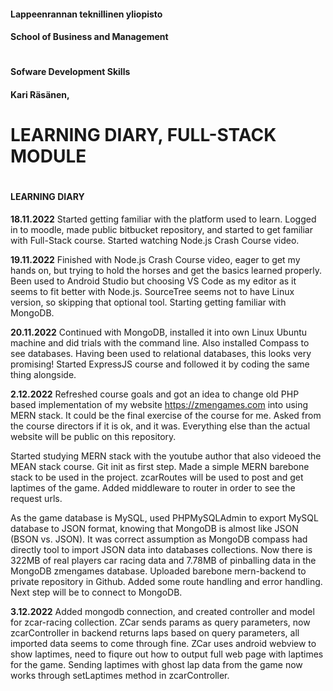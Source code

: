 #### Lappeenrannan teknillinen yliopisto ####
#### School of Business and Management ####
#
#
#### Sofware Development Skills ####
#### Kari Räsänen, <Insert student number here> ####
#
#
# LEARNING DIARY, FULL-STACK MODULE #
#
#
#### LEARNING DIARY ####

**18.11.2022**
Started getting familiar with the platform used to learn. Logged in to moodle, made public bitbucket
repository, and started to get familiar with Full-Stack course. Started watching Node.js Crash Course video.

**19.11.2022**
Finished with Node.js Crash Course video, eager to get my hands on, but trying to hold the horses
and get the basics learned properly. Been used to Android Studio but choosing VS Code as my editor
as it seems to fit better with Node.js. SourceTree seems not to have Linux version,
so skipping that optional tool. Starting getting familiar with MongoDB.

**20.11.2022**
Continued with MongoDB, installed it into own Linux Ubuntu machine and did trials with
the command line. Also installed Compass to see databases. Having been used to relational databases,
this looks very promising! Started ExpressJS course and followed it by coding the same thing alongside.

**2.12.2022**
Refreshed course goals and got an idea to change old PHP based implementation of my website
https://zmengames.com into using MERN stack. It could be the final exercise of the course for me.
Asked from the course directors if it is ok, and it was. Everything else than the actual website
will be public on this repository.

Started studying MERN stack with the youtube author that also videoed the MEAN stack course. Git init
as first step. Made a simple MERN barebone stack to be used in the project. zcarRoutes will be used
to post and get laptimes of the game. Added middleware to router in order to see the request urls.

As the game database is MySQL, used PHPMySQLAdmin to export MySQL database to JSON format, knowing
that MongoDB is almost like JSON (BSON vs. JSON). It was correct assumption as MongoDB compass had
directly tool to import JSON data into databases collections. Now there is 322MB of real players car
racing data and 7.78MB of pinballing data in the MongoDB zmengames database.
Uploaded barebone mern-backend to private repository in Github. Added some route handling and
error handling. Next step will be to connect to MongoDB.

**3.12.2022**
Added mongodb connection, and created controller and model for zcar-racing collection. ZCar sends
params as query parameters, now zcarController in backend returns laps based on query parameters, all imported
data seems to come through fine. ZCar uses android webview to show laptimes, need to fiqure out 
how to output full web page with laptimes for the game. Sending laptimes with ghost lap data from the
game now works through setLaptimes method in zcarController.
